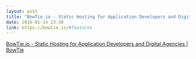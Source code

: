 ```yaml
---
layout: post
title: "BowTie.io - Static Hosting for Application Developers and Digital Agencies | BowTie"
date: 2016-01-14 23:30
link: https://bowtie.io/#features
---
```


[BowTie.io - Static Hosting for Application Developers and Digital Agencies | BowTie](https://bowtie.io/#features)

> 

